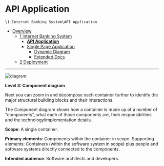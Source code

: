 # API Application

`\1 Internet Banking System\API Application`

* [Overview](../../README.md)
  * [1 Internet Banking System](../../1%20Internet%20Banking%20System/README.md)
    * [**API Application**](../../1%20Internet%20Banking%20System/API%20Application/README.md)
    * [Single Page Application](../../1%20Internet%20Banking%20System/Single%20Page%20Application/README.md)
      * [Dynamic Diagram](../../1%20Internet%20Banking%20System/Single%20Page%20Application/Dynamic%20Diagram/README.md)
      * [Extended Docs](../../1%20Internet%20Banking%20System/Single%20Page%20Application/Extended%20Docs/README.md)
  * [2 Deployment](../../2%20Deployment/README.md)

---

![diagram](https://www.plantuml.com/plantuml/svg/0/fLHDRzD04BrNwdyOSa2fP9fBJvn8qmAjMeYQbezJD5vFx8Nzi6R62H7YlwErJUAK2bNYvFNkspTltxpTDwB8sdXtVFJ21kEQWg1IhUNrPCAuEIsjLatU2B69GIdegOb-WWLR36lNrCraTlPgxZ3em-tDnA6Iw6Hsjfn5NyUGy7LBVdnqC_twyU5--Vdg_ltovlBTvOUByKcQdyMWQ0FnM6hCOBImeNG4Som9fdNjh46rCOmo67t3DOfXMojWA809ZQRvESUrBKW0dGEj26nGua0AEORlDfImQe99BEYiRa4Zc4OqUcA1jSMqnp9iA8USuqQ8JqSdGsK-2RkDkNMjfbJp2tfa6mxBWxFUAXKWJIwa4FK_vFYkNlyfQ6qDFT9Lv1cCBb0nHw4avOuSTiJmPneMfYAFQNMXaKaWTHEOIYlABHfiM4NsxJY32gMY0h3HYeBszeDXAj8lEia0ZI4HSB6K34XDAskn5IM_lFoXOvzBCWnjM35wWlF-t1ra82KrBAvQaqnasXaq40IOnqRt3hNLOnDKCb368DXQEH0oS6Xv7fjG86_7MDiCHjFvrK6eJk3dyH40m2wlOx5bQ6DO1hWAaAWuEaUSPDz-ci4TYUwdq-pKkRZfV9NKpKG1DgJXa-sNpeQJnwNt1njD-o4i6k-Hjy_IiGlYFauRgnKWIEDzv6tljULMoix8lvK8cOQjRfCH_N2_slQlvdIISyB3At2OR4vnfABp99HTPpCm5NO_DOfi8XU3vXtgyBciq611_uWJl6qHJwYQGhSPOkXRuNSSXxteSvEAtv7hCp0muK5evr82x3irLFWOjITeB-eTOG4lOSDM2JGcXTSNvxFXZW5RTuTQolJStDvCtj_VpnS9_IjfRGka5xCFx1_azUBZXprqXnfawsbaX_NF8VJFuNj3eMYV_jy0)

**Level 3: Component diagram**

Next you can zoom in and decompose each container further to identify the major structural building blocks and their interactions.

The Component diagram shows how a container is made up of a number of "components", what each of those components are, their responsibilities and the technology/implementation details.

**Scope**: A single container.

**Primary elements**: Components within the container in scope.
Supporting elements: Containers (within the software system in scope) plus people and software systems directly connected to the components.

**Intended audience**: Software architects and developers.